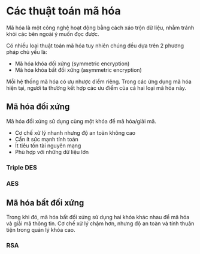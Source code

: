 # Các thuật toán mã hóa
Mã hóa là một công nghệ hoạt động bằng cách xáo trộn dữ liệu, nhằm tránh khỏi các bên ngoài ý muốn đọc được.

Có nhiều loại thuật toán mã hóa tuy nhiên chúng đều dựa trên 2 phương pháp chủ yếu là:
- Mã hóa khóa đối xứng (symmetric encryption)
- Mã hóa khóa bất đối xứng (asymmetric encryption)

Mỗi hệ thống mã hóa có ưu nhược điểm riêng. Trong các ứng dụng mã hóa hiện tại, người ta thường kết hợp các ưu điểm của cả hai loại mã hóa này. 
## Mã hóa đối xứng
Mã hóa đối xứng sử dụng cùng một khóa để mã hóa/giải mã.
- Cơ chế xử lý nhanh nhưng độ an toàn không cao
- Cần ít sức mạnh tính toán
- Ít tiêu tốn tài nguyên mạng
- Phù hợp với những dữ liệu lớn

### Triple DES
### AES

## Mã hóa bất đối xứng
Trong khi đó, mã hóa bất đối xứng sử dụng hai khóa khác nhau để mã hóa và giải mã thông tin. Cơ chế xử lý chậm hơn, nhưng độ an toàn và tính thuân tiện trong quản lý khóa cao.

### RSA
